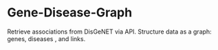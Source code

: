 # Gene-Disease-Graph

Retrieve associations from DisGeNET via API. Structure data as a graph: genes, diseases , and links.
